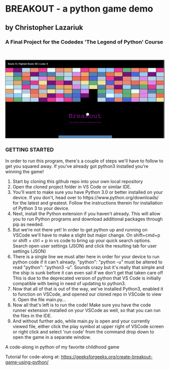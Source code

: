 <h1> BREAKOUT - a python game demo</h1>
<h2>by Christopher Lazariuk</h2>
<h3>A Final Project for the Codedex 'The Legend of Python' Course</h3>
<br>

![GameImage](/breakoutGame.png)

<h3>GETTING STARTED</h3>
<p>
In order to run this program, there's a couple of steps we'll have to follow to get you squared away. If you've already got python3 installed you're winning the game!
<ol>
    <li>
    Start by cloning this github repo into your own local repository
    </li>
    <li>
    Open the cloned project folder in VS Code or similar IDE.
    </li>
    <li>
    You'll want to make sure you have Python 3.0 or better installed on your device. If you don't, head over to https://www.python.org/downloads/ for the latest and greatest. Follow the instructions therein for installation of Python 3 to your device.
    </li>
    <li>
    Next, install the Python extension if you haven't already. This will allow you to run Python programs and download additional packages through pip as needed.
    </li>
    <li>
    But we're not there yet! In order to get python up and running on VSCode we'll have to make a slight but major change. On shift+cmd+p or shift + ctrl + p  in vs code to bring up your quick search options. Search open user settings (JSON) and click the resulting tab for user settings (JSON)
    </li>
    <li>
    There is a single line we must alter here in order for your device to run python code if it can't already. "python": "python -u" must be altered to read "python": "python3 -u". Sounds crazy but it's really that simple and the ship is sunk before it can even sail if we don't get that taken care of! This is due to the deprecated version of python that VS Code is initially compatible with being in need of updating to python3.
    </li>
    <li>
    Now that all of that is out of the way, we've installed Python3, enabled it to function on VSCode, and opened our cloned repo in VSCode to view it. Open the file main.py...
    </li>
    <li>
    Now all that's left is to run the code! Make sure you have the code runner extension installed on your VSCode as well, so that you can run the files in the IDE.
    </li>
    <li>
    And without further ado, while main.py is open and your currently viewed file, either click the play symbol at upper right of VSCode screen or right click and select 'run code' from the command drop down to open the game in a separate window.
    </li>
</ol>
</p>

A code-along in python of my favorite childhood game

Tutorial for code-along at:
https://geeksforgeeks.org/create-breakout-game-using-python/
